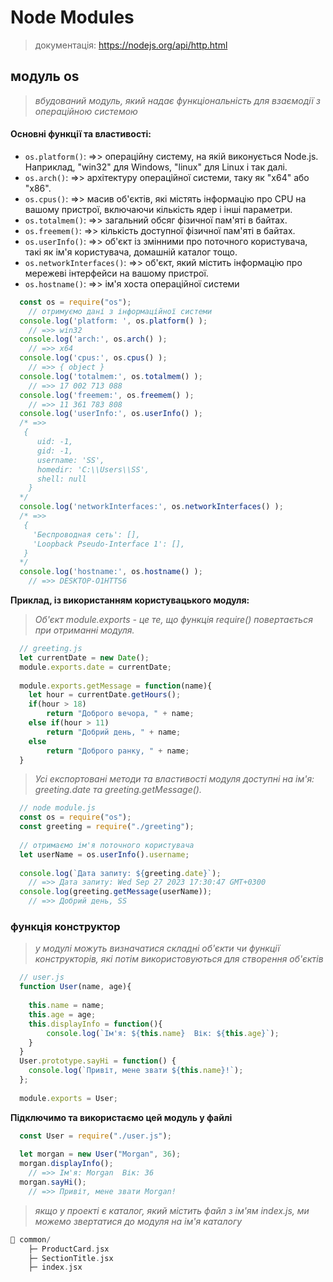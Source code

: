 # Node Modules
> документація: https://nodejs.org/api/http.html



## модуль os
> _вбудований модуль, який надає функціональність для взаємодії з операційною системою_

#### Основні функції та властивості:
+ ``os.platform()``: =>> операційну систему, на якій виконується Node.js. Наприклад, "win32" для Windows, "linux" для Linux і так далі.
+ ``os.arch()``: =>>  архітектуру операційної системи, таку як "x64" або "x86".
+ ``os.cpus()``: =>>  масив об'єктів, які містять інформацію про CPU на вашому пристрої, включаючи кількість ядер і інші параметри.
+ ``os.totalmem()``: =>>  загальний обсяг фізичної пам'яті в байтах.
+ ``os.freemem()``: =>>  кількість доступної фізичної пам'яті в байтах.
+ ``os.userInfo()``: =>>  об'єкт із змінними про поточного користувача, такі як ім'я користувача, домашній каталог тощо.
+ ``os.networkInterfaces()``: =>>  об'єкт, який містить інформацію про мережеві інтерфейси на вашому пристрої.
+ ``os.hostname()``: =>>  ім'я хоста операційної системи


```javascript
  const os = require("os");
    // отримуємо дані з інформаційної системи
  console.log('platform: ', os.platform() );
    // =>> win32
  console.log('arch:', os.arch() );
    // =>> x64
  console.log('cpus:', os.cpus() );
    // =>> { object }
  console.log('totalmem:', os.totalmem() );
    // =>> 17 002 713 088
  console.log('freemem:', os.freemem() );
    // =>> 11 361 783 808
  console.log('userInfo:', os.userInfo() );
  /* =>> 
   {
      uid: -1,
      gid: -1,
      username: 'SS',
      homedir: 'C:\\Users\\SS',
      shell: null
    }  
  */
  console.log('networkInterfaces:', os.networkInterfaces() );
  /* =>> 
   {
	 'Беспроводная сеть': [],
	 'Loopback Pseudo-Interface 1': [],
   }  
  */
  console.log('hostname:', os.hostname() );
    // =>> DESKTOP-O1HTTS6
```

**Приклад, із використанням користувацького модуля:**
> _Об'єкт module.exports - це те, що функція require() повертається при отриманні модуля._

```javascript
  // greeting.js
  let currentDate = new Date();
  module.exports.date = currentDate;
 
  module.exports.getMessage = function(name){
    let hour = currentDate.getHours();
    if(hour > 18)
        return "Доброго вечора, " + name;
    else if(hour > 11)
        return "Добрий день, " + name;
    else
        return "Доброго ранку, " + name;
  }
```

> _Усі експортовані методи та властивості модуля доступні на ім'я: greeting.date та greeting.getMessage()._

```javascript
  // node module.js
  const os = require("os");
  const greeting = require("./greeting");
 
  // отримаємо ім'я поточного користувача
  let userName = os.userInfo().username;
  
  console.log(`Дата запиту: ${greeting.date}`);
    // =>> Дата запиту: Wed Sep 27 2023 17:30:47 GMT+0300
  console.log(greeting.getMessage(userName));
    // =>> Добрий день, SS
```

### функція конструктор
> _у модулі можуть визначатися складні об'єкти чи функції конструкторів, які потім використовуються для створення об'єктів_

```javascript
  // user.js
  function User(name, age){
     
    this.name = name;
    this.age = age;
    this.displayInfo = function(){         
        console.log(`Ім'я: ${this.name}  Вік: ${this.age}`);
    }
  }
  User.prototype.sayHi = function() {
    console.log(`Привіт, мене звати ${this.name}!`);
  };
 
  module.exports = User;
```

**Підключимо та використаємо цей модуль у файлі**

```javascript
  const User = require("./user.js");
 
  let morgan = new User("Morgan", 36);
  morgan.displayInfo();
    // =>> Ім'я: Morgan  Вік: 36
  morgan.sayHi();  
    // =>> Привіт, мене звати Morgan!
```

> _якщо у проекті є каталог, який містить файл з ім'ям index.js, ми можемо звертатися до модуля на ім'я каталогу_
```go
📁 common/      
    ├─ ProductCard.jsx
    ├─ SectionTitle.jsx
    ├─ index.jsx 
```
